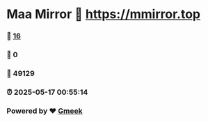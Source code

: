 # Maa Mirror :link: https://mmirror.top 
### :page_facing_up: [16](https://mmirror.top/tag.html) 
### :speech_balloon: 0 
### :hibiscus: 49129 
### :alarm_clock: 2025-05-17 00:55:14 
### Powered by :heart: [Gmeek](https://github.com/Meekdai/Gmeek)
